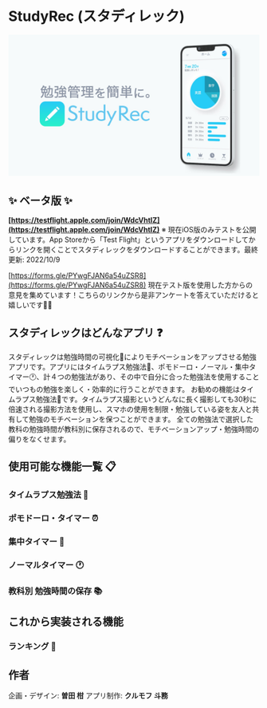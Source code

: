 # StudyRec (スタディレック)

![Thumbnail](https://github.com/mofu-tom/StudyRec/blob/main/%E3%82%B5%E3%83%A0%E3%83%8D%E3%82%A4%E3%83%AB.png?raw=true)

## ✨ ベータ版 ✨
**[https://testflight.apple.com/join/WdcVhtIZ](https://testflight.apple.com/join/WdcVhtIZ)**
※ 現在iOS版のみテストを公開しています。App Storeから「Test Flight」というアプリをダウンロードしてからリンクを開くことでスタディレックをダウンロードすることができます。最終更新: 2022/10/9

[https://forms.gle/PYwgFJAN6a54uZSR8](https://forms.gle/PYwgFJAN6a54uZSR8)
現在テスト版を使用した方からの意見を集めています！こちらのリンクから是非アンケートを答えていただけると嬉しいです🙇‍♂️

## スタディレックはどんなアプリ ❓
スタディレックは勉強時間の可視化👀によりモチベーションをアップさせる勉強アプリです。アプリにはタイムラプス勉強法📸、ポモドーロ・ノーマル・集中タイマー🕐、計４つの勉強法があり、その中で自分に合った勉強法を使用することでいつもの勉強を楽しく・効率的に行うことができます。
お勧めの機能はタイムラプス勉強法📸です。タイムラプス撮影というどんなに長く撮影しても30秒に倍速される撮影方法を使用し、スマホの使用を制限・勉強している姿を友人と共有して勉強のモチベーションを保つことができます。
全ての勉強法で選択した教科の勉強時間が教科別に保存されるので、モチベーションアップ・勉強時間の偏りをなくせます。

## 使用可能な機能一覧 📋
### タイムラプス勉強法 📸

### ポモドーロ・タイマー ⏰

### 集中タイマー 📝

### ノーマルタイマー 🕐

### 教科別 勉強時間の保存 📚

## これから実装される機能
### ランキング 👑

## 作者
企画・デザイン: **曽田 柑**
アプリ制作: **クルモフ 斗務**
